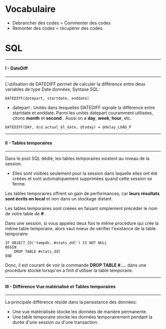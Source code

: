# Vocabulaire
- Debrancher des codes = Commenter des codes 
- Remonter des codes = récupérer des codes.

# SQL
***
#### I - DateDiff
***
L'utilisation de DATEDIFF permet de calculer la différence entre deux variables de type Date données,
Syntaxe SQL: 
````
DATEDIFF(datepart, startdate, enddate)
````
- datepart : Unités dans lesquelles DATEDIFF signale la différence entre startdate et enddate.
    Parmi les unités datepart couramment utilisées, citons __month__ et __second__ .
    Aussi on a __day__, __week__, __hour__, etc.

````
DATEDIFF(DAY, dcd.actual_bl_date, @today) = @delay_LOAD_P
````

***
#### II - Tables temporaires
***
Dans le pool SQL dédié, les tables temporaires existent au niveau de la session.
- Elles sont visibles seulement pour la session dans laquelle elles ont été créées et sont automatiquement supprimées quand cette session se ferme.

Les tables temporaires offrent un gain de performances, car __leurs résultats sont écrits en local__ et non dans un stockage distant.

Les tables temporaires sont créées en faisant simplement précéder le nom de votre table de __#__ .

Dans une session, si vous appelez deux fois le même procédure qui crée la même table temporaire, alors vaut mieux de vérifier l'existance de la table temporaire: 
````
IF OBJECT_ID('tempdb..#stats_ddl') IS NOT NULL
BEGIN
    DROP TABLE #stats_ddl
END
````
Donc, il est courant de voir la commande __DROP TABLE #....__ dans une procédure stocké lorsqu'on a finit d'utiliser la table temporaire.

***
#### III - Différence Vue matérialisé et Tables temporaires
***
La principale différence réside dans la persistance des données:
- Une vue matérialisée stocke les données de manière permanente.
- Une table temporaire stocke les données temporairement pendant la durée d'une session ou d'une transaction.